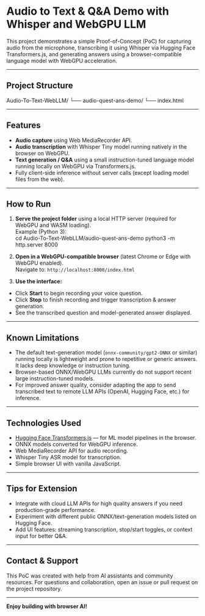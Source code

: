 # Audio to Text & Q&A Demo with Whisper and WebGPU LLM

This project demonstrates a simple Proof-of-Concept (PoC) for capturing audio from the microphone, transcribing it using Whisper via Hugging Face Transformers.js, and generating answers using a browser-compatible language model with WebGPU acceleration.

---

## Project Structure

Audio-To-Text-WebLLM/
└── audio-quest-ans-demo/
└── index.html


---

## Features

- **Audio capture** using Web MediaRecorder API.
- **Audio transcription** with Whisper Tiny model running natively in the browser on WebGPU.
- **Text generation / Q&A** using a small instruction-tuned language model running locally on WebGPU via Transformers.js.
- Fully client-side inference without server calls (except loading model files from the web).

---

## How to Run

1. **Serve the project folder** using a local HTTP server (required for WebGPU and WASM loading).  
   Example (Python 3):  
    cd Audio-To-Text-WebLLM/audio-quest-ans-demo
    python3 -m http.server 8000


2. **Open in a WebGPU-compatible browser** (latest Chrome or Edge with WebGPU enabled).  
Navigate to: `http://localhost:8000/index.html`

3. **Use the interface:**  
- Click **Start** to begin recording your voice question.  
- Click **Stop** to finish recording and trigger transcription & answer generation.
- See the transcribed question and model-generated answer displayed.

---

## Known Limitations

- The default text-generation model (`onnx-community/gpt2-ONNX` or similar) running locally is lightweight and prone to repetitive or generic answers. It lacks deep knowledge or instruction tuning.
- Browser-based ONNX/WebGPU LLMs currently do not support recent large instruction-tuned models.
- For improved answer quality, consider adapting the app to send transcribed text to remote LLM APIs (OpenAI, Hugging Face, etc.) for inference.

---

## Technologies Used

- [Hugging Face Transformers.js](https://huggingface.co/docs/transformers.js/en/index) — for ML model pipelines in the browser.
- ONNX models converted for WebGPU inference.
- Web MediaRecorder API for audio recording.
- Whisper Tiny ASR model for transcription.
- Simple browser UI with vanilla JavaScript.

---

## Tips for Extension

- Integrate with cloud LLM APIs for high quality answers if you need production-grade performance.
- Experiment with different public ONNX/text-generation models listed on Hugging Face.
- Add UI features: streaming transcription, stop/start toggles, or context input for better Q&A.

---

## Contact & Support

This PoC was created with help from AI assistants and community resources. For questions and collaboration, open an issue or pull request on the project repository.

---

**Enjoy building with browser AI!**

